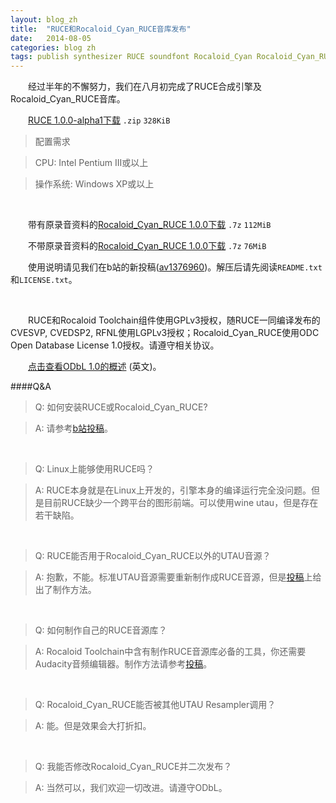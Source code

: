 ```yaml
---
layout: blog_zh
title:  "RUCE和Rocaloid_Cyan_RUCE音库发布"
date:   2014-08-05
categories: blog zh
tags: publish synthesizer RUCE soundfont Rocaloid_Cyan Rocaloid_Cyan_RUCE
---
```


&emsp;&emsp;经过半年的不懈努力，我们在八月初完成了RUCE合成引擎及Rocaloid_Cyan_RUCE音库。

&emsp;&emsp;[RUCE 1.0.0-alpha1下载](/resources/binaries/RUCE-1.0.0-alpha1.zip) `.zip` `328KiB`

> 配置需求

> CPU: Intel Pentium III或以上

> 操作系统: Windows XP或以上

&emsp;&emsp;

&emsp;&emsp;带有原录音资料的[Rocaloid_Cyan_RUCE 1.0.0下载](https://mega.co.nz/#!zMZj3aRD!bgKmrx6jpE08Nto2ljEtK-IbEuUDsVrQx23RSHeAJd8) `.7z` `112MiB`

&emsp;&emsp;不带原录音资料的[Rocaloid_Cyan_RUCE 1.0.0下载](https://mega.co.nz/#!XcgCjJZA!Z2zLwZf2bgYmUbb_WALwV2qlPZMRNmTxWZYXePyZ-3g) `.7z` `76MiB`

&emsp;&emsp;使用说明请见我们在b站的新投稿([av1376960](http://www.bilibili.com/video/av1376960/))。解压后请先阅读`README.txt`和`LICENSE.txt`。

&emsp;&emsp;

&emsp;&emsp;RUCE和Rocaloid Toolchain组件使用GPLv3授权，随RUCE一同编译发布的CVESVP, CVEDSP2, RFNL使用LGPLv3授权；Rocaloid_Cyan_RUCE使用ODC Open Database License 1.0授权。请遵守相关协议。

&emsp;&emsp;[点击查看ODbL 1.0的概述](http://opendatacommons.org/licenses/odbl/summary/) (英文)。

####Q&A

> Q: 如何安装RUCE或Rocaloid_Cyan_RUCE?

> A: 请参考[b站投稿]((http://www.bilibili.com/video/av1376960/))。

&emsp;

> Q: Linux上能够使用RUCE吗？

> A: RUCE本身就是在Linux上开发的，引擎本身的编译运行完全没问题。但是目前RUCE缺少一个跨平台的图形前端。可以使用wine utau，但是存在若干缺陷。

&emsp;

> Q: RUCE能否用于Rocaloid_Cyan_RUCE以外的UTAU音源？

> A: 抱歉，不能。标准UTAU音源需要重新制作成RUCE音源，但是[投稿]((http://www.bilibili.com/video/av1376960/))上给出了制作方法。

&emsp;

> Q: 如何制作自己的RUCE音源库？

> A: Rocaloid Toolchain中含有制作RUCE音源库必备的工具，你还需要Audacity音频编辑器。制作方法请参考[投稿]((http://www.bilibili.com/video/av1376960/))。

&emsp;

> Q: Rocaloid_Cyan_RUCE能否被其他UTAU Resampler调用？

> A: 能。但是效果会大打折扣。

&emsp;

> Q: 我能否修改Rocaloid_Cyan_RUCE并二次发布？

> A: 当然可以，我们欢迎一切改进。请遵守ODbL。

&emsp;&emsp;
